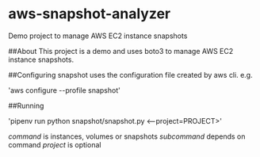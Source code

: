 # aws-snapshot-analyzer
Demo project to manage AWS EC2 instance snapshots

##About
This project is a demo and uses boto3 to manage AWS EC2 instance snapshots.

##Configuring
snapshot uses the configuration file created by aws cli. e.g.

'aws configure --profile snapshot'

##Running

'pipenv run python snapshot/snapshot.py <command> <subcommand> <--project=PROJECT>'

*command* is instances, volumes or snapshots
*subcommand* depends on command
*project* is optional